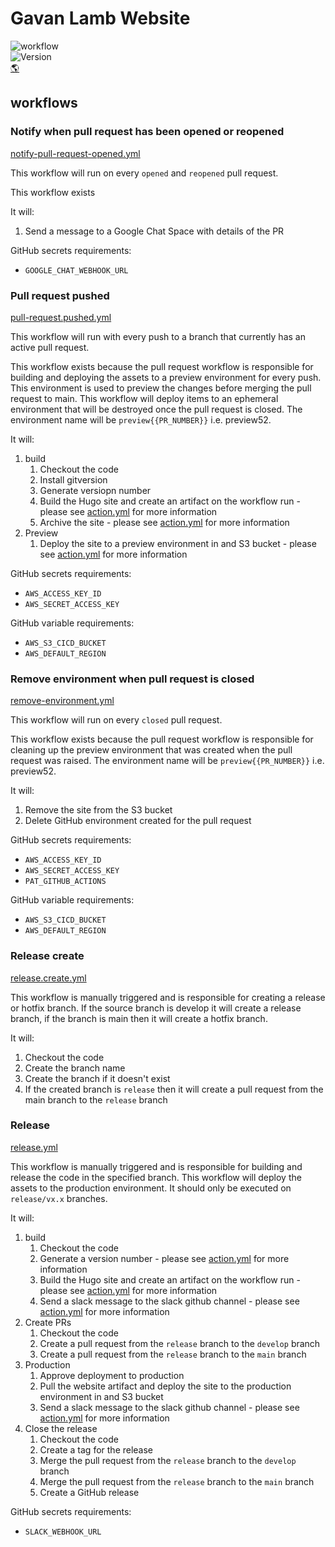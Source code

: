 # Gavan Lamb Website
![workflow](https://github.com/gavanlamb/gavanlamb.github.io/actions/workflows/release.yml/badge.svg)  
![Version](https://gavanlamb.com/badges/version.svg)  
[🌎](https://gavanlamb.com/index.html)  

## workflows
### Notify when pull request has been opened or reopened
[notify-pull-request-opened.yml](.github/workflows/notify-pull-request-opened.yml)  

This workflow will run on every `opened` and `reopened` pull request.

This workflow exists  

It will:
1. Send a message to a Google Chat Space with details of the PR

GitHub secrets requirements:
* `GOOGLE_CHAT_WEBHOOK_URL`

### Pull request pushed
[pull-request.pushed.yml](.github/workflows/pull-request.pushed.yml)  

This workflow will run with every push to a branch that currently has an active pull request.

This workflow exists because the pull request workflow is responsible for building and deploying the assets to a preview environment for every push. This environment is used to preview the changes before merging the pull request to main. This workflow will deploy items to an ephemeral environment that will be destroyed once the pull request is closed. The environment name will be `preview{{PR_NUMBER}}` i.e. preview52.

It will:
1. build
   1. Checkout the code
   2. Install gitversion
   3. Generate versiopn number
   4. Build the Hugo site and create an artifact on the workflow run - please see [action.yml](https://github.com/gavanlamb/github-actions/blob/main/.github/actions/hugo/build/action.yml) for more information
   5. Archive the site - please see [action.yml](https://github.com/gavanlamb/github-actions/blob/main/.github/actions/archive/action.yml) for more information
2. Preview
   1. Deploy the site to a preview environment in and S3 bucket - please see [action.yml](https://github.com/gavanlamb/github-actions/blob/main/.github/actions/hugo/deploy-to-s3/action.yml) for more information

GitHub secrets requirements:
* `AWS_ACCESS_KEY_ID`
* `AWS_SECRET_ACCESS_KEY`

GitHub variable requirements:
* `AWS_S3_CICD_BUCKET`
* `AWS_DEFAULT_REGION`

### Remove environment when pull request is closed
[remove-environment.yml](.github/workflows/remove-environment.yml)  

This workflow will run on every `closed` pull request.

This workflow exists because the pull request workflow is responsible for cleaning up the preview environment that was created when the pull request was raised. The environment name will be `preview{{PR_NUMBER}}` i.e. preview52.

It will:
1. Remove the site from the S3 bucket
2. Delete GitHub environment created for the pull request

GitHub secrets requirements:
* `AWS_ACCESS_KEY_ID`
* `AWS_SECRET_ACCESS_KEY`
* `PAT_GITHUB_ACTIONS`

GitHub variable requirements:
* `AWS_S3_CICD_BUCKET`
* `AWS_DEFAULT_REGION`

### Release create
[release.create.yml](.github/workflows/release.create.yml)

This workflow is manually triggered and is responsible for creating a release or hotfix branch. If the source branch is develop it will create a release branch, if the branch is main then it will create a hotfix branch.

It will:
1. Checkout the code
2. Create the branch name
3. Create the branch if it doesn't exist
4. If the created branch is `release` then it will create a pull request from the main branch to the `release` branch

### Release
[release.yml](.github/workflows/release.yml)

This workflow is manually triggered and is responsible for building and release the code in the specified branch. This workflow will deploy the assets to the production environment. It should only be executed on `release/vx.x` branches.

It will:
1. build
   1. Checkout the code
   2. Generate a version number - please see [action.yml](https://github.com/gavanlamb/github-actions/blob/main/.github/actions/version/generate/action.yml) for more information
   3. Build the Hugo site and create an artifact on the workflow run - please see [action.yml](https://github.com/gavanlamb/github-actions/blob/main/.github/actions/hugo/build/action.yml) for more information
   4. Send a slack message to the slack github channel - please see [action.yml](https://github.com/gavanlamb/github-actions/blob/main/.github/actions/slack/built/action.yml) for more information
2. Create PRs
   1. Checkout the code
   2. Create a pull request from the `release` branch to the `develop` branch
   3. Create a pull request from the `release` branch to the `main` branch
3. Production
   1. Approve deployment to production 
   2. Pull the website artifact and deploy the site to the production environment in and S3 bucket
   3. Send a slack message to the slack github channel - please see [action.yml](https://github.com/gavanlamb/github-actions/blob/main/.github/actions/slack/released/action.yml) for more information
4. Close the release
   1. Checkout the code
   2. Create a tag for the release
   3. Merge the pull request from the `release` branch to the `develop` branch
   4. Merge the pull request from the `release` branch to the `main` branch
   5. Create a GitHub release

GitHub secrets requirements:
* `SLACK_WEBHOOK_URL`
